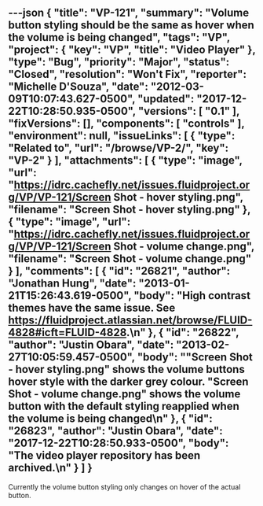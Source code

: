 ---json
{
  "title": "VP-121",
  "summary": "Volume button styling should be the same as hover when the volume is being changed",
  "tags": "VP",
  "project": {
    "key": "VP",
    "title": "Video Player"
  },
  "type": "Bug",
  "priority": "Major",
  "status": "Closed",
  "resolution": "Won't Fix",
  "reporter": "Michelle D'Souza",
  "date": "2012-03-09T10:07:43.627-0500",
  "updated": "2017-12-22T10:28:50.935-0500",
  "versions": [
    "0.1"
  ],
  "fixVersions": [],
  "components": [
    "controls"
  ],
  "environment": null,
  "issueLinks": [
    {
      "type": "Related to",
      "url": "/browse/VP-2/",
      "key": "VP-2"
    }
  ],
  "attachments": [
    {
      "type": "image",
      "url": "https://idrc.cachefly.net/issues.fluidproject.org/VP/VP-121/Screen Shot - hover styling.png",
      "filename": "Screen Shot - hover styling.png"
    },
    {
      "type": "image",
      "url": "https://idrc.cachefly.net/issues.fluidproject.org/VP/VP-121/Screen Shot - volume change.png",
      "filename": "Screen Shot - volume change.png"
    }
  ],
  "comments": [
    {
      "id": "26821",
      "author": "Jonathan Hung",
      "date": "2013-01-21T15:26:43.619-0500",
      "body": "High contrast themes have the same issue. See <https://fluidproject.atlassian.net/browse/FLUID-4828#icft=FLUID-4828>.\n"
    },
    {
      "id": "26822",
      "author": "Justin Obara",
      "date": "2013-02-27T10:05:59.457-0500",
      "body": "\"Screen Shot - hover styling.png\" shows the volume buttons hover style with the darker grey colour. \"Screen Shot - volume change.png\" shows the volume button with the default styling reapplied when the volume is being changed\n"
    },
    {
      "id": "26823",
      "author": "Justin Obara",
      "date": "2017-12-22T10:28:50.933-0500",
      "body": "The video player repository has been archived.\n"
    }
  ]
}
---
Currently the volume button styling only changes on hover of the actual button.&#x20;

        